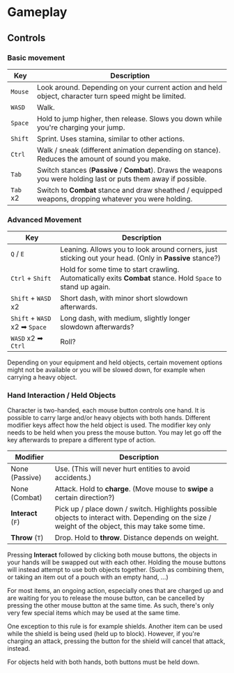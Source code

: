 # Gameplay

## Controls

### Basic movement

| Key      | Description |
| -------- | ----------- |
| `Mouse`  | Look around. Depending on your current action and held object, character turn speed might be limited. |
| `WASD`   | Walk. |
| `Space`  | Hold to jump higher, then release. Slows you down while you're charging your jump. |
| `Shift`  | Sprint. Uses stamina, similar to other actions. |
| `Ctrl`   | Walk / sneak (different animation depending on stance). Reduces the amount of sound you make. |
| `Tab`    | Switch stances (**Passive** / **Combat**). Draws the weapons you were holding last or puts them away if possible. |
| `Tab` x2 | Switch to **Combat** stance and draw sheathed / equipped weapons, dropping whatever you were holding. |

### Advanced Movement

| Key | Description |
| --- | ----------- |
| `Q` / `E` | Leaning. Allows you to look around corners, just sticking out your head. (Only in **Passive** stance?) |
| `Ctrl` + `Shift` | Hold for some time to start crawling. Automatically exits **Combat** stance. Hold `Space` to stand up again. |
| `Shift` + `WASD` x2 | Short dash, with minor short slowdown afterwards. |
| `Shift` + `WASD` x2 ➡ `Space` | Long dash, with medium, slightly longer slowdown afterwards? |
| `WASD` x2 ➡ `Ctrl` | Roll? |

Depending on your equipment and held objects, certain movement options might not be available or you will be slowed down, for example when carrying a heavy object.

### Hand Interaction / Held Objects

Character is two-handed, each mouse button controls one hand. It is possible to carry large and/or heavy objects with both hands. Different modifier keys affect how the held object is used. The modifier key only needs to be held when you press the mouse button. You may let go off the key afterwards to prepare a different type of action.

| Modifier           | Description |
| ------------------ | ----------- |
| None (Passive)     | Use. (This will never hurt entities to avoid accidents.) |
| None (Combat)      | Attack. Hold to **charge**. (Move mouse to **swipe** a certain direction?) |
| **Interact** (`F`) | Pick up / place down / switch. Highlights possible objects to interact with. Depending on the size / weight of the object, this may take some time. |
| **Throw** (`T`)    | Drop. Hold to **throw**. Distance depends on weight. |

Pressing **Interact** followed by clicking both mouse buttons, the objects in your hands will be swapped out with each other. Holding the mouse buttons will instead attempt to use both objects together. (Such as combining them, or taking an item out of a pouch with an empty hand, ...)

For most items, an ongoing action, especially ones that are charged up and are waiting for you to release the mouse button, can be cancelled by pressing the other mouse button at the same time. As such, there's only very few special items which may be used at the same time.

One exception to this rule is for example shields. Another item can be used while the shield is being used (held up to block). However, if you're charging an attack, pressing the button for the shield will cancel that attack, instead.

For objects held with both hands, both buttons must be held down.
